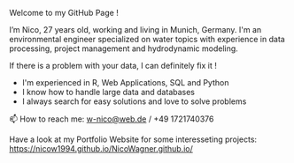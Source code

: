 Welcome to my GitHub Page !

I’m Nico, 27 years old, working and living in Munich, Germany.
I'm an environmental engineer specialized on water topics with experience in data processing,
project management and hydrodynamic modeling.

If there is a problem with your data, I can definitely fix it !

- I'm experienced in R, Web Applications, SQL and Python
- I know how to handle large data and databases
- I always search for easy solutions and love to solve problems

 📫 How to reach me: w-nico@web.de / +49 1721740376
 
Have a look at my Portfolio Website for some interesseting projects:
https://nicow1994.github.io/NicoWagner.github.io/

<!---
NicoW1994/NicoW1994 is a ✨ special ✨ repository because its `README.md` (this file) appears on your GitHub profile.
You can click the Preview link to take a look at your changes.
--->
